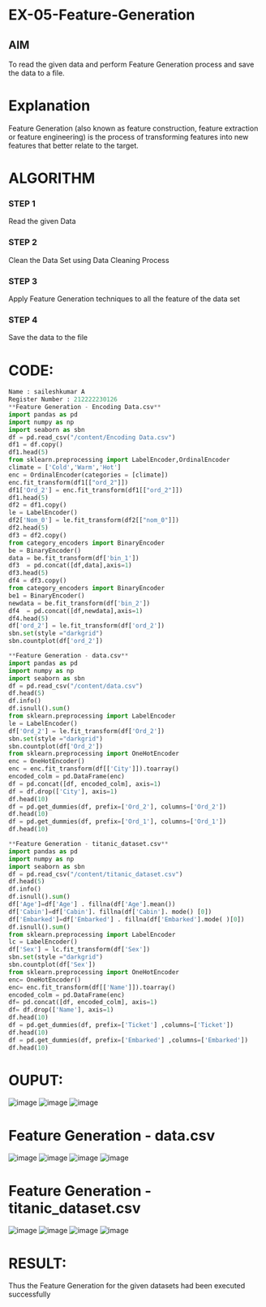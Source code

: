 # EX-05-Feature-Generation


## AIM
To read the given data and perform Feature Generation process and save the data to a file. 

# Explanation
Feature Generation (also known as feature construction, feature extraction or feature engineering) is the process of transforming features into new features that better relate to the target.
 

# ALGORITHM
### STEP 1
Read the given Data
### STEP 2
Clean the Data Set using Data Cleaning Process
### STEP 3
Apply Feature Generation techniques to all the feature of the data set
### STEP 4
Save the data to the file


# CODE:
```python
Name : saileshkumar A
Register Number : 212222230126
**Feature Generation - Encoding Data.csv**
import pandas as pd
import numpy as np
import seaborn as sbn
df = pd.read_csv("/content/Encoding Data.csv")
df1 = df.copy()
df1.head(5)
from sklearn.preprocessing import LabelEncoder,OrdinalEncoder
climate = ['Cold','Warm','Hot']
enc = OrdinalEncoder(categories = [climate])
enc.fit_transform(df1[["ord_2"]])
df1['Ord_2'] = enc.fit_transform(df1[["ord_2"]])
df1.head(5)
df2 = df1.copy()
le = LabelEncoder()
df2['Nom_0'] = le.fit_transform(df2[["nom_0"]])
df2.head(5)
df3 = df2.copy()
from category_encoders import BinaryEncoder
be = BinaryEncoder()
data = be.fit_transform(df['bin_1'])
df3  = pd.concat([df,data],axis=1)
df3.head(5)
df4 = df3.copy()
from category_encoders import BinaryEncoder
be1 = BinaryEncoder()
newdata = be.fit_transform(df['bin_2'])
df4  = pd.concat([df,newdata],axis=1)
df4.head(5)
df['ord_2'] = le.fit_transform(df['ord_2'])
sbn.set(style ="darkgrid")
sbn.countplot(df['ord_2'])

**Feature Generation - data.csv**
import pandas as pd
import numpy as np
import seaborn as sbn
df = pd.read_csv("/content/data.csv")
df.head(5)
df.info()
df.isnull().sum()
from sklearn.preprocessing import LabelEncoder
le = LabelEncoder()
df['Ord_2'] = le.fit_transform(df['Ord_2'])
sbn.set(style ="darkgrid")
sbn.countplot(df['Ord_2'])
from sklearn.preprocessing import OneHotEncoder
enc = OneHotEncoder()
enc = enc.fit_transform(df[['City']]).toarray()
encoded_colm = pd.DataFrame(enc)
df = pd.concat([df, encoded_colm], axis=1)
df = df.drop(['City'], axis=1)
df.head(10)
df = pd.get_dummies(df, prefix=['Ord_2'], columns=['Ord_2'])
df.head(10)
df = pd.get_dummies(df, prefix=['Ord_1'], columns=['Ord_1'])
df.head(10)

**Feature Generation - titanic_dataset.csv**
import pandas as pd
import numpy as np
import seaborn as sbn
df = pd.read_csv("/content/titanic_dataset.csv")
df.head(5)
df.info()
df.isnull().sum()
df['Age']=df['Age'] . fillna(df['Age'].mean())
df['Cabin']=df['Cabin']. fillna(df['Cabin']. mode() [0])
df['Embarked']=df['Embarked'] . fillna(df['Embarked'].mode( )[0])
df.isnull().sum()
from sklearn.preprocessing import LabelEncoder
lc = LabelEncoder()
df['Sex'] = lc.fit_transform(df['Sex'])
sbn.set(style ="darkgrid")
sbn.countplot(df['Sex'])
from sklearn.preprocessing import OneHotEncoder
enc= OneHotEncoder()
enc= enc.fit_transform(df[['Name']]).toarray()
encoded_colm = pd.DataFrame(enc)
df= pd.concat([df, encoded_colm], axis=1)
df= df.drop(['Name'], axis=1)
df.head(10)
df = pd.get_dummies(df, prefix=['Ticket'] ,columns=['Ticket'])
df.head(10)
df = pd.get_dummies(df, prefix=['Embarked'] ,columns=['Embarked'])
df.head(10)
```

# OUPUT:
![image](https://user-images.githubusercontent.com/120380280/232667837-7942ddce-557c-439e-9d92-d6db2f0c5175.png)
![image](https://user-images.githubusercontent.com/120380280/232667878-4ad9ac76-c1f7-4cfd-97fd-8437244b3f80.png)
![image](https://user-images.githubusercontent.com/120380280/232667979-a6306c14-189a-4031-a451-67a8bab42a97.png)
# Feature Generation - data.csv
![image](https://user-images.githubusercontent.com/120380280/232668079-c1182d6a-0a18-492d-b4f8-c0dc81f33939.png)
![image](https://user-images.githubusercontent.com/120380280/232668569-fee1dbbd-27a6-4590-8300-d4ced6e5c43d.png)
![image](https://user-images.githubusercontent.com/120380280/232668603-f1ea1bbd-882d-4922-a0bc-0a563e30b7bb.png)
![image](https://user-images.githubusercontent.com/120380280/232668631-1bede1ec-4b71-4e87-9eb9-d9ee12ca69a8.png)
# Feature Generation - titanic_dataset.csv
![image](https://user-images.githubusercontent.com/120380280/232668719-2e7fa230-ddf7-4cfe-a53a-22d02c66e1c2.png)
![image](https://user-images.githubusercontent.com/120380280/232668753-733ec7f7-751b-47c3-9048-607ecdc05109.png)
![image](https://user-images.githubusercontent.com/120380280/232668785-23eac213-0cff-4586-aba2-77ed9f4d4d1d.png)
![image](https://user-images.githubusercontent.com/120380280/232668824-bbe37963-6a4f-4e6f-8e1a-6da6ff13dc5f.png)

# RESULT:
Thus the Feature Generation for the given datasets had been executed successfully



